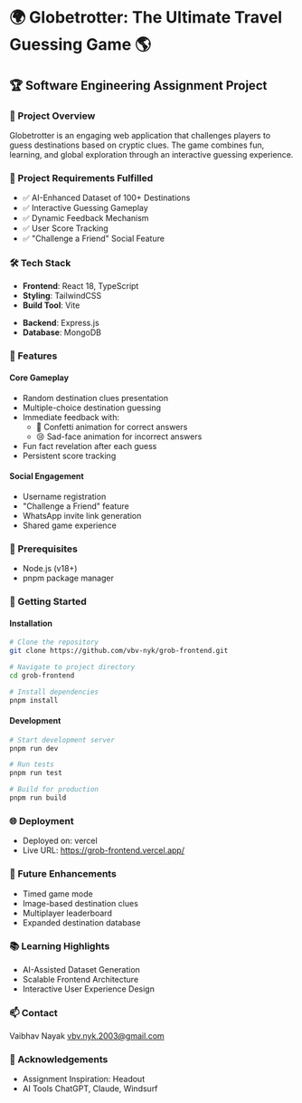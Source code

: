 # 🌍 Globetrotter: The Ultimate Travel Guessing Game 🌎

## 🏆 Software Engineering Assignment Project

### 📝 Project Overview
Globetrotter is an engaging web application that challenges players to guess destinations based on cryptic clues. The game combines fun, learning, and global exploration through an interactive guessing experience.

### 🎯 Project Requirements Fulfilled
- ✅ AI-Enhanced Dataset of 100+ Destinations
- ✅ Interactive Guessing Gameplay
- ✅ Dynamic Feedback Mechanism
- ✅ User Score Tracking
- ✅ "Challenge a Friend" Social Feature

### 🛠 Tech Stack
- **Frontend**: React 18, TypeScript
- **Styling**: TailwindCSS
- **Build Tool**: Vite
<!-- - **Testing**: Vitest, Testing Library -->
- **Backend**: Express.js
- **Database**: MongoDB

### 🚀 Features

#### Core Gameplay
- Random destination clues presentation
- Multiple-choice destination guessing
- Immediate feedback with:
  - 🎉 Confetti animation for correct answers
  - 😢 Sad-face animation for incorrect answers
- Fun fact revelation after each guess
- Persistent score tracking

#### Social Engagement
- Username registration
- "Challenge a Friend" feature
- WhatsApp invite link generation
- Shared game experience

### 🔧 Prerequisites
- Node.js (v18+)
- pnpm package manager

### 🏁 Getting Started

#### Installation
```bash
# Clone the repository
git clone https://github.com/vbv-nyk/grob-frontend.git

# Navigate to project directory
cd grob-frontend

# Install dependencies
pnpm install
```

#### Development
```bash
# Start development server
pnpm run dev

# Run tests
pnpm run test

# Build for production
pnpm run build
```

### 🌐 Deployment
- Deployed on: vercel
- Live URL: https://grob-frontend.vercel.app/

### 🔮 Future Enhancements
- Timed game mode
- Image-based destination clues
- Multiplayer leaderboard
- Expanded destination database

### 📚 Learning Highlights
- AI-Assisted Dataset Generation
- Scalable Frontend Architecture
- Interactive User Experience Design

### 📫 Contact
Vaibhav Nayak
vbv.nyk.2003@gmail.com

### 🙌 Acknowledgements
- Assignment Inspiration: Headout
- AI Tools ChatGPT, Claude, Windsurf

